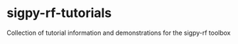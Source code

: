 # sigpy-rf-tutorials
Collection of tutorial information and demonstrations for the sigpy-rf toolbox
